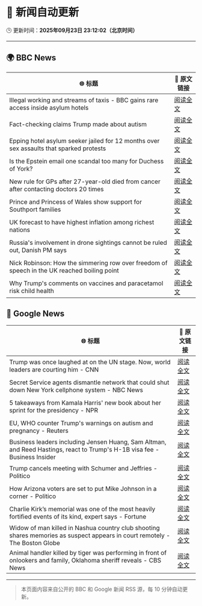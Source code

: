 # 🧠 新闻自动更新

🕒 更新时间：**2025年09月23日 23:12:02（北京时间）**

---

## 🌍 BBC News

| 🌐 标题 | 🔗 原文链接 |
|--------|-------------|
| Illegal working and streams of taxis - BBC gains rare access inside asylum hotels | [阅读全文](https://www.bbc.com/news/articles/cwy8ee2w73jo?at_medium=RSS&at_campaign=rss) |
| Fact-checking claims Trump made about autism | [阅读全文](https://www.bbc.com/news/articles/cj07e3rjev2o?at_medium=RSS&at_campaign=rss) |
| Epping hotel asylum seeker jailed for 12 months over sex assaults that sparked protests | [阅读全文](https://www.bbc.com/news/articles/cp8j5vp7413o?at_medium=RSS&at_campaign=rss) |
| Is the Epstein email one scandal too many for Duchess of York? | [阅读全文](https://www.bbc.com/news/articles/czx0nr29neeo?at_medium=RSS&at_campaign=rss) |
| New rule for GPs after 27-year-old died from cancer after contacting doctors 20 times | [阅读全文](https://www.bbc.com/news/articles/cly0428jjpeo?at_medium=RSS&at_campaign=rss) |
| Prince and Princess of Wales show support for Southport families | [阅读全文](https://www.bbc.com/news/articles/c8d7r8225nvo?at_medium=RSS&at_campaign=rss) |
| UK forecast to have highest inflation among richest nations | [阅读全文](https://www.bbc.com/news/articles/cx2n4877j7lo?at_medium=RSS&at_campaign=rss) |
| Russia's involvement in drone sightings cannot be ruled out, Danish PM says | [阅读全文](https://www.bbc.com/news/articles/cqxz3lzlqr3o?at_medium=RSS&at_campaign=rss) |
| Nick Robinson: How the simmering row over freedom of speech in the UK reached boiling point | [阅读全文](https://www.bbc.com/news/articles/c62ln7mzd5ro?at_medium=RSS&at_campaign=rss) |
| Why Trump's comments on vaccines and paracetamol risk child health | [阅读全文](https://www.bbc.com/news/articles/cdx2rk10ep0o?at_medium=RSS&at_campaign=rss) |

## 📰 Google News

| 🌐 标题 | 🔗 原文链接 |
|--------|-------------|
| Trump was once laughed at on the UN stage. Now, world leaders are courting him - CNN | [阅读全文](https://news.google.com/rss/articles/CBMifEFVX3lxTE5LRTNTd21HWmkzeDExTVJUQ0NuTVkzMFlHdXlrR1psbUExbER2SUM1aDFaY1pBbjJDUTdOVUVuSUZuUk84QVZXdk9sZF9mTUd4LWxDdnVadWE3OFhCZW13SEpzNjh1cVRJYy03RnBTZkZqcTU3cHpvd0ZXbk8?oc=5) |
| Secret Service agents dismantle network that could shut down New York cellphone system - NBC News | [阅读全文](https://news.google.com/rss/articles/CBMizAFBVV95cUxQeThKeHNhRi1NYlRlcVU0SGc3SHhiZlk3dGx4T2VJOHpsUHNYbGNfQXdMcEtibEdjcTVhWEhoaURvZVgtMVBvMjVMTGNEUVRLblRYeUVCQkFGVGktQlRLMEpVRzhDeVFqZkN1VlgzcDljQkMyM1JmV1BoMVJFeEFrdDZsSFNOQ1FqMWhCTGtpQU02c1o5SXNLZGJhSE9ENDRwbFNzbnBLQ2NNY0VJMExWVHd5ZU1jMGhlQTN0MVYxYWFXSER3MlR1WnZDUWrSAVZBVV95cUxPcUlJWkVZQVZQTXVocURMd0tRNUFUV1paa3YxajA2bTJXdW4wX09BTW5SSEV6YVBVbXF0OVc1OTlfdHlBVVFtbzMtSE1FMDFwT3FaRjU5QQ?oc=5) |
| 5 takeaways from Kamala Harris' new book about her sprint for the presidency - NPR | [阅读全文](https://news.google.com/rss/articles/CBMiiwFBVV95cUxNeXFRdUhVaVJwWUZwd2s4SmRYRmZRQWtuYklZWEVxWHdxRzFSQUdWQnFXcWFaUHhaZzh6ZDFuOFRnSkphWng5RzN5dUpWNjNxb2pCM2pJOW50NG5mU19uLVh6d2tsU0pETGR4TVBTVzAxNnJ0TG04a3hSZVMyUTFjVW5ldmgtcmNzd0hv?oc=5) |
| EU, WHO counter Trump's warnings on autism and pregnancy - Reuters | [阅读全文](https://news.google.com/rss/articles/CBMi0gFBVV95cUxQOEIxUXRTbVRhZ1ZpTGthd0M3RXFBUVNYb1hyd3EtcjZPVmNrZUE1MjF4LThGWEtTRmwxVWVHUVBMMVR1MVF0TzE4RFB5bFMxSW9UbXkzZHlpMXVtQ21FSnhRcE9FZ294dTRhLU9GVGhPdUlsanN3bGRkX3VXMnJoS2RiZHFTRi1lbnZRSE9ocjBHUExaYmItNUhxRTdLRHJ2eHR4Z1lrdkpkcFVvRTAzakZUUjNwY3B3YWEyUDV0Qm1VeXRJb202SkRnMktxa3RGX1E?oc=5) |
| Business leaders including Jensen Huang, Sam Altman, and Reed Hastings, react to Trump's H-1B visa fee - Business Insider | [阅读全文](https://news.google.com/rss/articles/CBMiiAFBVV95cUxQV1g4cGhYdFE4Tm9FZnZUdUwzblhGWGs1QlZ4VTR0d1N3akNmUlNvcnlDclNjT1ptd1NQVE9hQ3VNYkZOLTVMYURHRUg3NnlLVThiakJzMlNqWGdPWHRaVS1SLVpHclc2dVJIZTRoaUhfWWxiNTA0MFZlTjI3WEhGcVN4QUlFMUE3?oc=5) |
| Trump cancels meeting with Schumer and Jeffries - Politico | [阅读全文](https://news.google.com/rss/articles/CBMikgFBVV95cUxNSEJmZ0pGWDZEVzcyX2J2QTdyQUUzR3E4QUphd2ttdXRXaUlxRm9DcVEweWNSc0ZqVk1YalFZelRTd0MxSElVOUotT1N3MXdTMGZORjlUY2pKWUwwS3lGZHNJY1c5NkJqN0EtemJ6ZFNFUFdoblFnR2tqbVB4T1dKZW5sdFF5eUFydVA5aVNHUmlfQQ?oc=5) |
| How Arizona voters are set to put Mike Johnson in a corner - Politico | [阅读全文](https://news.google.com/rss/articles/CBMilAFBVV95cUxOYXdVV2Y2dFQ1Q2NFMkFjQnFybkE0UFRhVkRXNnFCdnRjVURDTTRTdTFVMmRKODh4TE5HRU5TdkZhN0xmSTZHQWx2N0ZzNUJ1a3VDTlFyU2U3VFFHX09Na3ZPMm9sTjltMUk4MF9adHphY21VNmZMeHEtNU5WdF9OczVIVHoxemhnMDR5MG9ObFg1ZjZs?oc=5) |
| Charlie Kirk’s memorial was one of the most heavily fortified events of its kind, expert says - Fortune | [阅读全文](https://news.google.com/rss/articles/CBMiuAFBVV95cUxNbmNBakN6cFM4QTE5R2RyY05yMWw2Zk5qZFRNejFvd3hkdzBpTjRwbWwycGhvWFZqMGpqOFZ3dXRoUkZ6ZGU3X0lZU1pCeU5CbXB6cXFnVGFaS3FrRlZMeElybDB6aldYc2Z2cVpXMExHTnRnUEwwNVczM1E1X2pJWjZTdHhtRmlHaUgtWTQzWmppMWw1NTBFN0hlT1cwWm5FX1lUWm95T05uY09IeUpuc25hRnFIcURW?oc=5) |
| Widow of man killed in Nashua country club shooting shares memories as suspect appears in court remotely - The Boston Globe | [阅读全文](https://news.google.com/rss/articles/CBMigAFBVV95cUxNZUtfT1JoRW5pbFZaVGZBS2xKWEx4WUJkZVBvY3VuSEZvRk1lVUJZeDIxVjlEWDIwRThrRmd1MWUtM09OWHZESS1VM1haRG1jMG53RXZhSDF6YWlkRnJNcWtaeXVFbm55V05ETE04VHNXZUo1VHRLZmFDT2xDLTNKTQ?oc=5) |
| Animal handler killed by tiger was performing in front of onlookers and family, Oklahoma sheriff reveals - CBS News | [阅读全文](https://news.google.com/rss/articles/CBMimAFBVV95cUxObmRJdzNxd1pzSnM1bGtmT2UzQV9VMVBWbVBmMWl0d1hoZDc4bE1wVUZLaWJHRkxHdUxtN1R1UGVOYWR6Tm5MdXQwLUxYTUFaTGd6c3o0cjQ2RUVaLUkxbDZscGRkdDhaQ1BCOWlOdE5HRXlhMW01Rzc3T2MxNzZ5eHFjTzNFNHk1QkJUVVd2YS12UWJWUU9aYtIBngFBVV95cUxOdVZ3YUk0TjFib08xTFI4MXFhdkZBM05fWmgzdWgwZndBaWJpYUpDR0FGVzB5QXlUTF9GV2xuN19zeS1BNDlYcWxnQUNnSUluaE1EVmZEb3hmb0l3Sjl5bTNDWEZWd2VRcFhDaU41bGZWc1RBNUJsbVFkWlZ0YXV0aUNmTVZXV0xDTTd1YXJGdU1Edm9pbWk4Y0lmUl9ydw?oc=5) |

---
> 本页面内容来自公开的 BBC 和 Google 新闻 RSS 源，每 10 分钟自动更新。